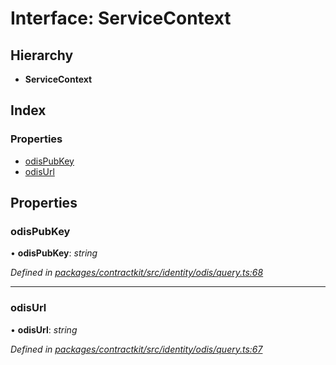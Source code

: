 # Interface: ServiceContext

## Hierarchy

* **ServiceContext**

## Index

### Properties

* [odisPubKey](_identity_odis_query_.servicecontext.md#odispubkey)
* [odisUrl](_identity_odis_query_.servicecontext.md#odisurl)

## Properties

###  odisPubKey

• **odisPubKey**: *string*

*Defined in [packages/contractkit/src/identity/odis/query.ts:68](https://github.com/celo-org/celo-monorepo/blob/master/packages/contractkit/src/identity/odis/query.ts#L68)*

___

###  odisUrl

• **odisUrl**: *string*

*Defined in [packages/contractkit/src/identity/odis/query.ts:67](https://github.com/celo-org/celo-monorepo/blob/master/packages/contractkit/src/identity/odis/query.ts#L67)*
